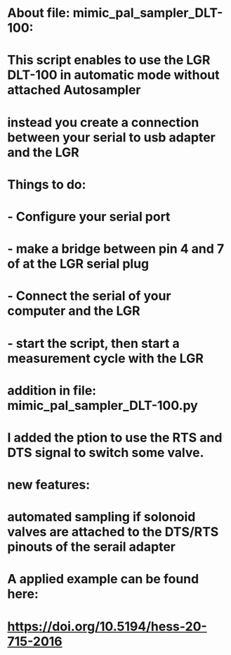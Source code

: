 # About file: mimic_pal_sampler_DLT-100:
# This script enables to use the LGR DLT-100 in automatic mode without attached Autosampler
# instead you create a connection between your serial to usb adapter and the LGR
# Things to do:
# - Configure your serial port
# - make a bridge between pin 4 and 7 of at the LGR serial plug
# - Connect the serial of your computer and the LGR
# - start the script, then start a measurement cycle with the LGR

# addition in file: mimic_pal_sampler_DLT-100.py
# I added the ption to use the RTS and DTS signal to switch some valve.
# new features:
# automated sampling if solonoid valves are attached to the DTS/RTS pinouts of the serail adapter

# A applied example can be found here:
# https://doi.org/10.5194/hess-20-715-2016
